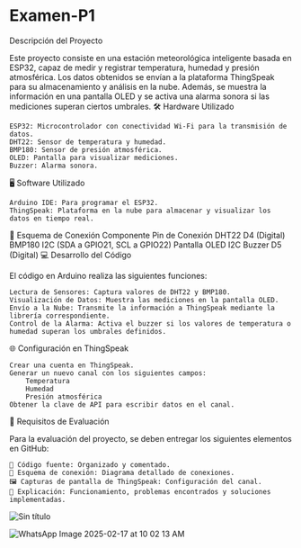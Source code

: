 # Examen-P1

Descripción del Proyecto

Este proyecto consiste en una estación meteorológica inteligente basada en ESP32, capaz de medir y registrar temperatura, humedad y presión atmosférica. Los datos obtenidos se envían a la plataforma ThingSpeak para su almacenamiento y análisis en la nube. Además, se muestra la información en una pantalla OLED y se activa una alarma sonora si las mediciones superan ciertos umbrales.
🛠️ Hardware Utilizado

    ESP32: Microcontrolador con conectividad Wi-Fi para la transmisión de datos.
    DHT22: Sensor de temperatura y humedad.
    BMP180: Sensor de presión atmosférica.
    OLED: Pantalla para visualizar mediciones.
    Buzzer: Alarma sonora.

🖥️ Software Utilizado

    Arduino IDE: Para programar el ESP32.
    ThingSpeak: Plataforma en la nube para almacenar y visualizar los datos en tiempo real.

🔌 Esquema de Conexión
Componente	Pin de Conexión
DHT22	D4 (Digital)
BMP180	I2C (SDA a GPIO21, SCL a GPIO22)
Pantalla OLED	I2C
Buzzer	D5 (Digital)
💻 Desarrollo del Código

El código en Arduino realiza las siguientes funciones:

    Lectura de Sensores: Captura valores de DHT22 y BMP180.
    Visualización de Datos: Muestra las mediciones en la pantalla OLED.
    Envío a la Nube: Transmite la información a ThingSpeak mediante la librería correspondiente.
    Control de la Alarma: Activa el buzzer si los valores de temperatura o humedad superan los umbrales definidos.

🌐 Configuración en ThingSpeak

    Crear una cuenta en ThingSpeak.
    Generar un nuevo canal con los siguientes campos:
        Temperatura
        Humedad
        Presión atmosférica
    Obtener la clave de API para escribir datos en el canal.

📑 Requisitos de Evaluación

Para la evaluación del proyecto, se deben entregar los siguientes elementos en GitHub:

    📜 Código fuente: Organizado y comentado.
    📡 Esquema de conexión: Diagrama detallado de conexiones.
    🖼️ Capturas de pantalla de ThingSpeak: Configuración del canal.
    📝 Explicación: Funcionamiento, problemas encontrados y soluciones implementadas.

![Sin título](https://github.com/user-attachments/assets/e3c842f7-35a5-49f2-b87e-9a77d732ea19)

![WhatsApp Image 2025-02-17 at 10 02 13 AM](https://github.com/user-attachments/assets/70617c14-d7f7-4a7a-bc71-43350a0b728b)




